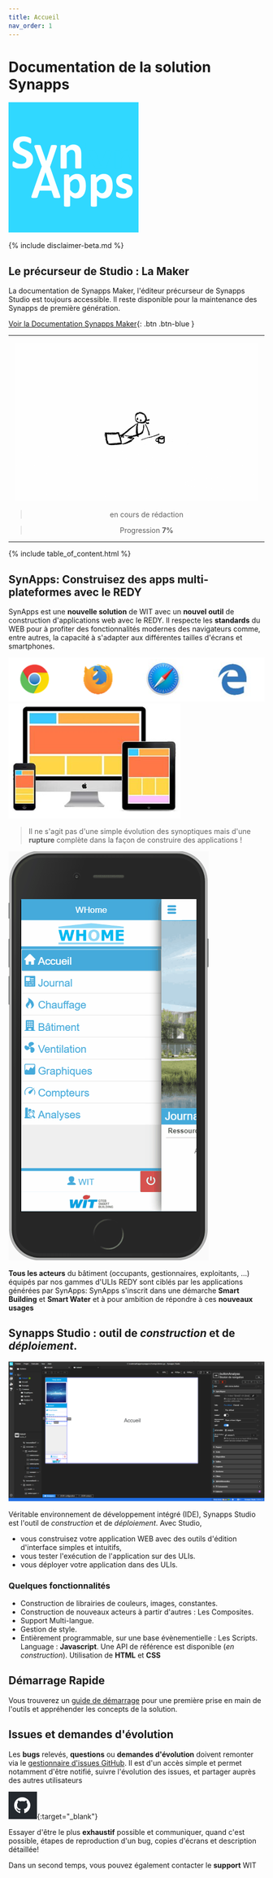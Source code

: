 ```yaml
---
title: Accueil
nav_order: 1
---
```


Documentation de la solution Synapps
====================================

![logo_256px](assets/logo_256px.png)

{% include disclaimer-beta.md %}

## Le précurseur de Studio : La Maker

La documentation de Synapps Maker, l'éditeur précurseur de Synapps Studio est toujours accessible. Il reste disponible pour la maintenance des Synapps de première génération.

[Voir la Documentation Synapps Maker](./maker/README.md){: .btn .btn-blue }


------


<center>

![SynApps](assets/under-progress.gif)

> en cours de rédaction

> Progression **7%**

</center>




------

{% include table_of_content.html %}

## **SynApps**: Construisez des apps **multi-plateformes** avec le **REDY**

SynApps est une **nouvelle solution** de WIT avec un **nouvel outil** de construction d'applications web avec le REDY. Il respecte les **standards** du WEB pour à profiter des fonctionnalités modernes des navigateurs comme, entre autres, la capacité à s'adapter aux différentes tailles d'écrans et smartphones.


![SynApps](assets/browsers.png)
![SynApps](assets/multi-platforms.png)

> Il ne s'agit pas d'une simple évolution des synoptiques mais d'une **rupture** complète dans la façon de construire des applications !

![SynApps](assets/WHomeApp.gif)

**Tous les acteurs** du bâtiment (occupants, gestionnaires, exploitants, …) équipés par nos gammes d'ULIs REDY sont ciblés par les applications générées par SynApps: SynApps s'inscrit dans une démarche **Smart Building** et **Smart Water** et à pour ambition de répondre à ces **nouveaux usages**

## Synapps Studio : outil de *construction* et de *déploiement*.

![SynApps](assets/studio-001.png)

Véritable environnement de développement intégré (IDE), Synapps Studio est l'outil de *construction* et de *déploiement*.
Avec Studio,
 - vous construisez votre application WEB avec des outils d'édition d'interface simples et intuitifs,
 - vous tester l'exécution de l'application sur des ULIs.
 - vous déployer votre application dans des ULIs.


### Quelques fonctionnalités
  - Construction de librairies de couleurs, images, constantes.
  - Construction de nouveaux acteurs à partir d'autres : Les Composites.
  - Support Multi-langue.
  - Gestion de style.
  - Entièrement programmable, sur une base évènementielle : Les Scripts. Language : **Javascript**. Une API de référence est disponible (*en construction*). Utilisation de **HTML** et **CSS**


## Démarrage Rapide

Vous trouverez un [guide de démarrage](./quick-start) pour une première prise en main de l'outils et appréhender les concepts de la solution.


## Issues et demandes d'évolution

Les **bugs** relevés, **questions** ou **demandes d'évolution** doivent remonter via le [gestionnaire d'issues GitHub](https://github.com/witsa/synapps/issues). Il est d'un accès simple et permet notamment d'être notifié, suivre l'évolution des issues, et partager auprès des autres utilisateurs

[![SynApps](assets/github.png)](https://github.com/witsa/synapps/issues){:target="_blank"}


Essayer d'être le plus **exhaustif** possible et communiquer, quand c'est possible, étapes de reproduction d'un bug, copies d'écrans et description détaillée!

Dans un second temps, vous pouvez également contacter le **support** WIT

